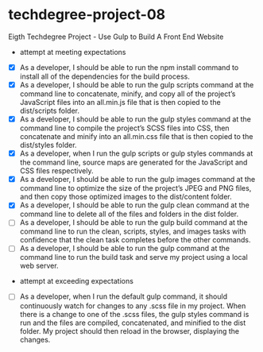 # techdegree-project-08
Eigth Techdegree Project - Use Gulp to Build A Front End Website 

* attempt at meeting expectations
- [x] As a developer, I should be able to run the npm install command to install all of the dependencies for the build process.
- [x] As a developer, I should be able to run the gulp scripts command at the command line to concatenate, minify, and copy all of the project’s JavaScript files into an all.min.js file that is then copied to the dist/scripts folder.
- [x] As a developer, I should be able to run the gulp styles command at the command line to compile the project’s SCSS files into CSS, then concatenate and minify into an all.min.css file that is then copied to the dist/styles folder.
- [x] As a developer, when I run the gulp scripts or gulp styles commands at the command line, source maps are generated for the JavaScript and CSS files respectively.
- [x] As a developer, I should be able to run the gulp images command at the command line to optimize the size of the project’s JPEG and PNG files, and then copy those optimized images to the dist/content folder.
- [x] As a developer, I should be able to run the gulp clean command at the command line to delete all of the files and folders in the dist folder.
- [ ] As a developer, I should be able to run the gulp build command at the command line to run the clean, scripts, styles, and images tasks with confidence that the clean task completes before the other commands.
- [ ] As a developer, I should be able to run the gulp command at the command line to run the build task and serve my project using a local web server.

* attempt at exceeding expectations
- [ ] As a developer, when I run the default gulp command, it should continuously watch for changes to any .scss file in my project. When there is a change to one of the .scss files, the gulp styles command is run and the files are compiled, concatenated, and minified to the dist folder. My project should then reload in the browser, displaying the changes.

